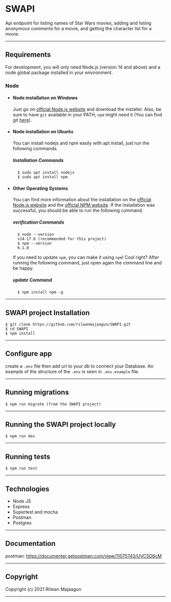 # SWAPI

Api endpoint for listing names of Star Wars movies, adding and listing anonymous comments for a movie, and getting the
character list for a movie.

---

## Requirements

For development, you will only need Node.js (version 14 and above) and a node global package installed in your environment.

### Node

- #### Node installation on Windows

    Just go on [official Node.js website](https://nodejs.org/) and download the installer.
    Also, be sure to have `git` available in your PATH, `npm` might need it (You can find git [here](https://git-scm.com/)).

- #### Node installation on Ubuntu

    You can install nodejs and npm easily with apt install, just run the following commands.

    ##### Installation Commands

        $ sudo apt install nodejs
        $ sudo apt install npm

- #### Other Operating Systems

    You can find more information about the installation on the [official Node.js website](https://nodejs.org/) and the [official NPM website](https://npmjs.org/).
    If the installation was successful, you should be able to run the following command.

    ##### verification Commands

        $ node --version
        v14.17.6 (recommended for this project)
        $ npm --version
        6.1.0
    If you need to update `npm`, you can make it using `npm`! Cool right? After running the following command, just open again the command line and be happy.

    ##### update Command

        $ npm install npm -g

---
## SWAPI project Installation

    $ git clone https://github.com/rilwanmajaagun/SWAPI.git
    $ cd SWAPI
    $ npm install

---

## Configure app

create a  `.env` file then add url to your db to connect your Database. 
An example of the structure of the `.env` is seen in `.env.example` file.

---

## Running migrations

    $ npm run migrate (from the SWAPI project)

---

## Running the SWAPI project locally

    $ npm run dev

---

## Running tests

    $ npm run test

---

## Technologies

- Node JS
- Express
- Supertest and mocha
- Postman
- Postgres

---

## Documentation

postman: https://documenter.getpostman.com/view/11075743/UVC5D6cM

---

## Copyright

Copyright (c) 2021 Rilwan Majaagun

---